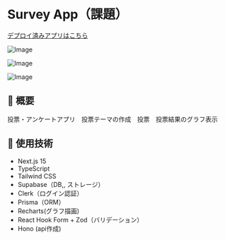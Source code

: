 # Survey App（課題）
[デプロイ済みアプリはこちら](https://new-survey-app-2.vercel.app/)

![Image](https://github.com/user-attachments/assets/be1023c3-d181-4286-ba78-8ab4d0d233a3)

![Image](https://github.com/user-attachments/assets/e025bda3-1786-40a0-8ed2-b65a351755af)

![Image](https://github.com/user-attachments/assets/7ff6eb2b-be4c-4e17-9a72-5389a1f5a347)


## 📄 概要
投票・アンケートアプリ　投票テーマの作成　投票　投票結果のグラフ表示

## 🔧 使用技術
- Next.js 15
- TypeScript
- Tailwind CSS
- Supabase（DB,, ストレージ）
- Clerk（ログイン認証）
- Prisma（ORM）
- Recharts(グラフ描画)
- React Hook Form + Zod（バリデーション）
- Hono (api作成)
